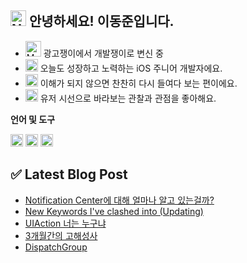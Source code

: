 ## <img src="https://raw.githubusercontent.com/Tarikul-Islam-Anik/Animated-Fluent-Emojis/master/Emojis/Smilies/Nerd%20Face.png" alt="Nerd Face" width="25" height="25" /> 안녕하세요! 이동준입니다.

* <img src="https://raw.githubusercontent.com/Tarikul-Islam-Anik/Animated-Fluent-Emojis/master/Emojis/People/Man%20Superhero.png" alt="Man Superhero" width="25" height="25" /> 광고쟁이에서 개발쟁이로 변신 중
* <img src="https://raw.githubusercontent.com/Tarikul-Islam-Anik/Animated-Fluent-Emojis/master/Emojis/People%20with%20professions/Man%20Technologist%20Light%20Skin%20Tone.png" alt="Man Technologist Light Skin Tone" width="20" height="20" /> 오늘도 성장하고 노력하는 iOS 주니어 개발자에요.
* <img src="https://raw.githubusercontent.com/Tarikul-Islam-Anik/Animated-Fluent-Emojis/master/Emojis/Hand%20gestures/Eyes.png" alt="Eyes" width="20" height="20" /> 이해가 되지 않으면 찬찬히 다시 들여다 보는 편이에요.
* <img src="https://raw.githubusercontent.com/Tarikul-Islam-Anik/Animated-Fluent-Emojis/master/Emojis/Travel%20and%20places/Rocket.png" alt="Rocket" width="20" height="20" /> 유저 시선으로 바라보는 관찰과 관점을 좋아해요.

**언어 및 도구**

<code><img height="20" src="https://github.com/Madman-dev/Madman-dev/assets/119504454/d35b3aeb-5a58-4279-944f-badc0b4ed890"></code>
<code><img height="20" src="https://github.com/Madman-dev/Madman-dev/assets/119504454/aa7df69e-04c7-4470-b924-1d7887e9c2f0"></code>
<code><img height="20" src="https://github.com/Madman-dev/Madman-dev/assets/119504454/e7a9a49d-812d-4c11-b471-011f50be474f"></code>

## ✅ Latest Blog Post
<!-- BLOG-POST-LIST:START -->
- [Notification Center에 대해 얼마나 알고 있는걸까?](https://velog.io/@jacks222/Notification-Center%EC%97%90-%EB%8C%80%ED%95%B4-%EC%96%BC%EB%A7%88%EB%82%98-%EC%95%8C%EA%B3%A0-%EC%9E%88%EB%8A%94%EA%B1%B8%EA%B9%8C)
- [New Keywords I&#39;ve clashed into &lpar;Updating&rpar;](https://velog.io/@jacks222/New-Keywords-Ive-clashed-into-Updating)
- [UIAction 너는 누구냐](https://velog.io/@jacks222/UIAction)
- [3개월간의 고해성사](https://velog.io/@jacks222/3%EA%B0%9C%EC%9B%94%EA%B0%84%EC%9D%98-%EA%B3%A0%ED%95%B4%EC%84%B1%EC%82%AC)
- [DispatchGroup](https://velog.io/@jacks222/DispatchGroup)
<!-- BLOG-POST-LIST:END -->
